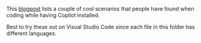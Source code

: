 This [blogpost](https://github.blog/2022-09-14-8-things-you-didnt-know-you-could-do-with-github-copilot/) lists a couple of cool scenarios that people have found when coding while having Copilot installed.

Best to try these out on Visual Studio Code since each file in this folder has different languages.

